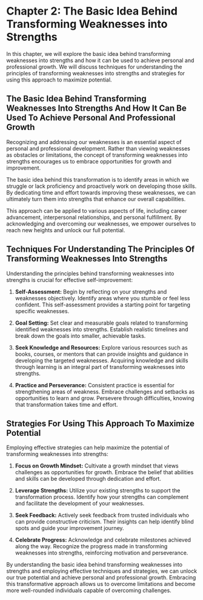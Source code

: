 # Chapter 2: The Basic Idea Behind Transforming Weaknesses into Strengths

In this chapter, we will explore the basic idea behind transforming weaknesses into strengths and how it can be used to achieve personal and professional growth. We will discuss techniques for understanding the principles of transforming weaknesses into strengths and strategies for using this approach to maximize potential.

## The Basic Idea Behind Transforming Weaknesses Into Strengths And How It Can Be Used To Achieve Personal And Professional Growth

Recognizing and addressing our weaknesses is an essential aspect of personal and professional development. Rather than viewing weaknesses as obstacles or limitations, the concept of transforming weaknesses into strengths encourages us to embrace opportunities for growth and improvement.

The basic idea behind this transformation is to identify areas in which we struggle or lack proficiency and proactively work on developing those skills. By dedicating time and effort towards improving these weaknesses, we can ultimately turn them into strengths that enhance our overall capabilities.

This approach can be applied to various aspects of life, including career advancement, interpersonal relationships, and personal fulfillment. By acknowledging and overcoming our weaknesses, we empower ourselves to reach new heights and unlock our full potential.

## Techniques For Understanding The Principles Of Transforming Weaknesses Into Strengths

Understanding the principles behind transforming weaknesses into strengths is crucial for effective self-improvement:

1. **Self-Assessment:** Begin by reflecting on your strengths and weaknesses objectively. Identify areas where you stumble or feel less confident. This self-assessment provides a starting point for targeting specific weaknesses.
    
2. **Goal Setting:** Set clear and measurable goals related to transforming identified weaknesses into strengths. Establish realistic timelines and break down the goals into smaller, achievable tasks.
    
3. **Seek Knowledge and Resources:** Explore various resources such as books, courses, or mentors that can provide insights and guidance in developing the targeted weaknesses. Acquiring knowledge and skills through learning is an integral part of transforming weaknesses into strengths.
    
4. **Practice and Perseverance:** Consistent practice is essential for strengthening areas of weakness. Embrace challenges and setbacks as opportunities to learn and grow. Persevere through difficulties, knowing that transformation takes time and effort.
    

## Strategies For Using This Approach To Maximize Potential

Employing effective strategies can help maximize the potential of transforming weaknesses into strengths:

1. **Focus on Growth Mindset:** Cultivate a growth mindset that views challenges as opportunities for growth. Embrace the belief that abilities and skills can be developed through dedication and effort.
    
2. **Leverage Strengths:** Utilize your existing strengths to support the transformation process. Identify how your strengths can complement and facilitate the development of your weaknesses.
    
3. **Seek Feedback:** Actively seek feedback from trusted individuals who can provide constructive criticism. Their insights can help identify blind spots and guide your improvement journey.
    
4. **Celebrate Progress:** Acknowledge and celebrate milestones achieved along the way. Recognize the progress made in transforming weaknesses into strengths, reinforcing motivation and perseverance.
    

By understanding the basic idea behind transforming weaknesses into strengths and employing effective techniques and strategies, we can unlock our true potential and achieve personal and professional growth. Embracing this transformative approach allows us to overcome limitations and become more well-rounded individuals capable of overcoming challenges.
